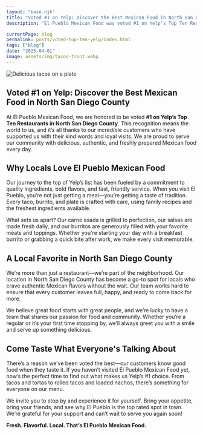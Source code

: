 ```yaml
---
layout: "base.njk"
title: "Voted #1 on Yelp: Discover the Best Mexican Food in North San Diego County"
description: "El Pueblo Mexican Food was voted #1 on Yelp’s Top Ten Restaurants in North San Diego County. Discover what makes our fresh, authentic Mexican food a local favorite."

currentPage: blog
permalink: posts/voted-top-ten-yelp/index.html
tags: ["blog"]
date: "2025-04-01"
image: assets/img/tacos-front.webp 
---
```


<section id="menu" class="menu section">
  <div class="container section-title" data-aos="fade-up" style="text-align: left;">

<img src="/assets/img/tacos-front.webp" alt="Delicious tacos on a plate" class="centered-responsive-img">

# Voted #1 on Yelp: Discover the Best Mexican Food in North San Diego County

At El Pueblo Mexican Food, we are honored to be voted **#1 on Yelp’s Top Ten Restaurants in North San Diego County**. This recognition means the world to us, and it’s all thanks to our incredible customers who have supported us with their kind words and loyal visits. We are proud to serve our community with delicious, authentic, and freshly prepared Mexican food every day.

## Why Locals Love El Pueblo Mexican Food

Our journey to the top of Yelp’s list has been fueled by a commitment to quality ingredients, bold flavors, and fast, friendly service. When you visit El Pueblo, you’re not just getting a meal—you’re getting a taste of tradition. Every taco, burrito, and plate is crafted with care, using family recipes and the freshest ingredients available.

What sets us apart? Our carne asada is grilled to perfection, our salsas are made fresh daily, and our burritos are generously filled with your favorite meats and toppings. Whether you're starting your day with a breakfast burrito or grabbing a quick bite after work, we make every visit memorable.

## A Local Favorite in North San Diego County

We’re more than just a restaurant—we’re part of the neighborhood. Our location in North San Diego County has become a go-to spot for locals who crave authentic Mexican flavors without the wait. Our team works hard to ensure that every customer leaves full, happy, and ready to come back for more.

We believe great food starts with great people, and we’re lucky to have a team that shares our passion for food and community. Whether you’re a regular or it’s your first time stopping by, we’ll always greet you with a smile and serve up something delicious.

## Come Taste What Everyone's Talking About

There’s a reason we’ve been voted the best—our customers know good food when they taste it. If you haven’t visited El Pueblo Mexican Food yet, now’s the perfect time to find out what makes us Yelp’s #1 choice. From tacos and tortas to rolled tacos and loaded nachos, there’s something for everyone on our menu.

We invite you to stop by and experience it for yourself. Bring your appetite, bring your friends, and see why El Pueblo is the top rated spot in town. We’re grateful for your support and can’t wait to serve you again soon!

**Fresh. Flavorful. Local. That’s El Pueblo Mexican Food.**

  </div>
</section>
